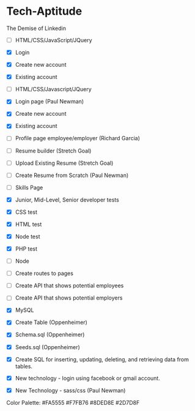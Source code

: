 # Tech-Aptitude
The Demise of Linkedin

- [ ] HTML/CSS/JavaScript/JQuery	
- [x] Login
- [x] Create new account
- [x] Existing account

- [ ] HTML/CSS/Javascript/JQuery
- [x] Login page (Paul Newman)
- [x] Create new account
- [x] Existing account
- [ ] Profile page employee/employer (Richard Garcia)
- [ ] Resume builder (Stretch Goal)
- [ ] Upload Existing Resume (Stretch Goal)
- [ ] Create Resume from Scratch (Paul Newman)
- [ ] Skills Page
- [X] Junior, Mid-Level, Senior developer tests
- [X] CSS test
- [X] HTML test
- [X] Node test
- [X] PHP test

- [ ] Node
- [ ] Create routes to pages  
- [ ] Create API that shows potential employees
- [ ] Create API that shows potential employers

- [X] MySQL
- [X] Create Table  (Oppenheimer)
- [X] Schema.sql    (Oppenheimer)
- [X] Seeds.sql     (Oppenheimer)
- [X] Create SQL for inserting, updating, deleting, and retrieving data from tables.

- [X] New technology - login using facebook or gmail account.
- [X] New Technology - sass/css (Paul Newman)

Color Palette:
#FA5555
#F7FB76
#8DED8E
#2D7D8F
